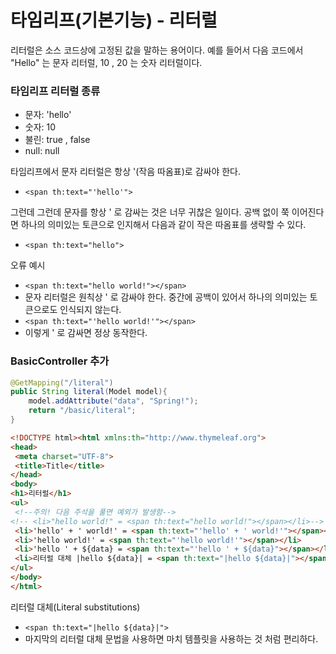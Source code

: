 
# 타임리프(기본기능) - 리터럴

리터럴은 소스 코드상에 고정된 값을 말하는 용어이다.
예를 들어서 다음 코드에서 "Hello" 는 문자 리터럴, 10 , 20 는 숫자 리터럴이다.

### 타임리프 리터럴 종류

- 문자: 'hello'
- 숫자: 10
- 불린: true , false
- null: null

타임리프에서 문자 리터럴은 항상 '(작음 따옴표)로 감싸야 한다.
- ```<span th:text="'hello'">```

그런데 그런데 문자를 항상 ' 로 감싸는 것은 너무 귀찮은 일이다. 
공백 없이 쭉 이어진다면 하나의 의미있는 토큰으로 인지해서 다음과 같이 작은 따옴표를 생략할 수 있다. 
- ```<span th:text="hello">```

오류 예시
- ```<span th:text="hello world!"></span>```
- 문자 리터럴은 원칙상 ' 로 감싸야 한다. 중간에 공백이 있어서 하나의 의미있는 토큰으로도 인식되지 않는다.
- ```<span th:text="'hello world!'"></span>```
- 이렇게 ' 로 감싸면 정상 동작한다.

### BasicController 추가 

```java
@GetMapping("/literal")
public String literal(Model model){
    model.addAttribute("data", "Spring!");
    return "/basic/literal";
}
```

```html
<!DOCTYPE html><html xmlns:th="http://www.thymeleaf.org">
<head>
 <meta charset="UTF-8">
 <title>Title</title>
</head>
<body>
<h1>리터럴</h1>
<ul>
 <!--주의! 다음 주석을 풀면 예외가 발생함-->
<!-- <li>"hello world!" = <span th:text="hello world!"></span></li>-->
 <li>'hello' + ' world!' = <span th:text="'hello' + ' world!'"></span></li>
 <li>'hello world!' = <span th:text="'hello world!'"></span></li>
 <li>'hello ' + ${data} = <span th:text="'hello ' + ${data}"></span></li>
 <li>리터럴 대체 |hello ${data}| = <span th:text="|hello ${data}|"></span></li>
</ul>
</body>
</html>
```

리터럴 대체(Literal substitutions)
- ```<span th:text="|hello ${data}|">```
- 마지막의 리터럴 대체 문법을 사용하면 마치 템플릿을 사용하는 것 처럼 편리하다.
